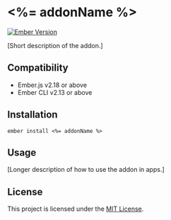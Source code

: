 <%= addonName %>
==============================================================================

[![Ember Version](https://img.shields.io/badge/ember-2.18%2B-brightgreen.svg)](https://www.emberjs.com/)

[Short description of the addon.]


Compatibility
------------------------------------------------------------------------------

* Ember.js v2.18 or above
* Ember CLI v2.13 or above


Installation
------------------------------------------------------------------------------

```
ember install <%= addonName %>
```


Usage
------------------------------------------------------------------------------

[Longer description of how to use the addon in apps.]


License
------------------------------------------------------------------------------

This project is licensed under the [MIT License](LICENSE.md).

